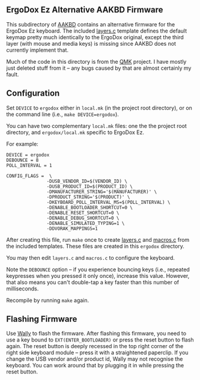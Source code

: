 ## ErgoDox Ez Alternative AAKBD Firmware

This subdirectory of [AAKBD](https://github.com/arkku/aakbd) contains an
alternative firmware for the ErgoDox Ez keyboard. The included
[layers.c](template_layers.c) template defines the default keymap
pretty much identically to the ErgoDox original, except the third layer
(with mouse and media keys) is missing since AAKBD does not currently
implement that.

Much of the code in this directory is from the
[QMK](https://github.com/qmk/qmk_firmware) project. I have mostly just
deleted stuff from it – any bugs caused by that are almost certainly
my fault.

## Configuration

Set `DEVICE` to `ergodox` either in `local.mk` (in the project root directory),
or on the command line (i.e., `make DEVICE=ergodox`).

You can have two complementary `local.mk` files: one the the project root
directory, and `ergodox/local.mk` specific to ErgoDox Ez.

For example:

``` Make
DEVICE = ergodox
DEBOUNCE = 8
POLL_INTERVAL = 1

CONFIG_FLAGS =  \
               -DUSB_VENDOR_ID=$(VENDOR_ID) \
               -DUSB_PRODUCT_ID=$(PRODUCT_ID) \
               -DMANUFACTURER_STRING='$(MANUFACTURER)' \
               -DPRODUCT_STRING='$(PRODUCT)' \
               -DKEYBOARD_POLL_INTERVAL_MS=$(POLL_INTERVAL) \
               -DENABLE_BOOTLOADER_SHORTCUT=0 \
               -DENABLE_RESET_SHORTCUT=0 \
               -DENABLE_DEBUG_SHORTCUT=0 \
               -DENABLE_SIMULATED_TYPING=1 \
               -DDVORAK_MAPPINGS=1
```

After creating this file, run `make` once to create
[layers.c](template_layers.c) and [macros.c](template_macros.c) from the
included templates. These files are created in this `ergodox` directory.

You may then edit `layers.c` and `macros.c` to configure the keyboard.

Note the `DEBOUNCE` option – if you experience bouncing keys (i.e.,
repeated keypresses when you pressed it only once), increase this value.
However, that also means you can't double-tap a key faster than this
number of milliseconds.

Recompile by running `make` again.

## Flashing Firmware

Use [Wally](https://www.zsa.io/wally/) to flash the firmware. After flashing
this firmware, you need to use a key bound to `EXT(ENTER_BOOTLOADER)` or
press the reset button to flash again. The reset button is deeply recessed
in the top right corner of the right side keyboard module – press it with a
straightened paperclip. If you change the USB vendor and/or product id, Wally
may not recognise the keyboard. You can work around that by plugging it in
while pressing the reset button.
